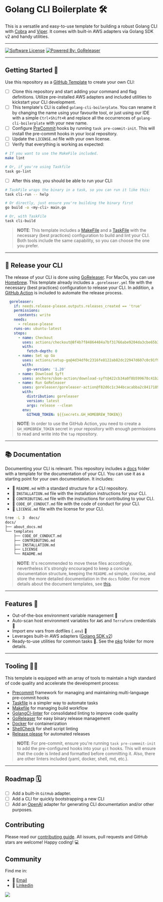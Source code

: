 # Golang CLI Boilerplate 🛠️

This is a versatile and easy-to-use template for building a robust Golang CLI with [Cobra](https://github.com/spf13/cobra) and [Viper](https://github.com/spf13/viper). It comes with built-in AWS adapters via Golang SDK v2 and handy utilities.

---
[![Software License](https://img.shields.io/badge/license-MIT-brightgreen.svg?style=flat-square)](LICENSE.md) [![Powered By: GoReleaser](https://img.shields.io/badge/powered%20by-goreleaser-green.svg?style=flat-square)](https://github.com/goreleaser)

---
## Getting Started 🚦
Use this repository as a [GitHub Template](https://docs.github.com/en/repositories/creating-and-managing-repositories/creating-a-repository-from-a-template) to create your own CLI:

- [ ] Clone this repository and start adding your command and flag definitions. Utilize pre-installed AWS adapters and included utilities to kickstart your CLI development.
- [ ] This template's CLI is called `golang-cli-boilerplate`. You can rename it by changing the name using your favourite tool, or just using our IDE with a simple `Ctrl+Shift+R` and replace all the occurrences of `golang-cli-boilerplate` with your new name.
- [ ] Configure [PreCommit](https://pre-commit.com/) hooks by running `task pre-commit-init`. This will install the pre-commit hooks in your local repository.
- [ ] Update the `LICENSE.md` file with your own license.
- [ ] Verify that everything is working as expected:
```bash
# If you want to use the MakeFile included.
make lint

# Or, if you're using Taskfile
task go-lint
```
- [ ] After this step, you should be able to run your CLI:
```bash
# TaskFile wraps the binary in a task, so you can run it like this:
task cli-run -- help

# Or directly, just ensure you're building the binary first
go build -o <my-cli> main.go

# Or, with TaskFile
task cli-build
```
>**NOTE**: This template includes a [MakeFile](Makefile) and a [TaskFile](Taskfile.yml) with the necessary (best practices) configuration to build and lint your CLI. Both tools include the same capability, so you can choose the one you prefer.

---

## 🔧 Release your CLI
The release of your CLI is done using [GoReleaser](https://goreleaser.com/). For MacOs, you can use [Homebrew](https://brew.sh/). This template already includes a `.goreleaser.yml` file with the necessary (best practices) configuration to release your CLI.
In addition, a [GitHub Action](.github/workflows/release.yml) is included to automate the release process.
```yaml
  goreleaser:
    if: needs.release-please.outputs.releases_created == 'true'
    permissions:
      contents: write
    needs:
      - release-please
    runs-on: ubuntu-latest
    steps:
      - name: Checkout
        uses: actions/checkout@8f4b7f84864484a7bf31766abe9204da3cbe65b3 # v3
        with:
          fetch-depth: 0
      - name: Set up Go
        uses: actions/setup-go@4d34df0c2316fe8122ab82dc22947d607c0c91f9 # v4
        with:
          go-version: '1.20'
      - name: Download Syft
        uses: anchore/sbom-action/download-syft@422cb34a0f8b599678c41b21163ea6088edb2624 # v0.14.1
      - name: Run GoReleaser
        uses: goreleaser/goreleaser-action@f82d6c1c344bcacabba2c841718984797f664a6b # v4
        with:
          distribution: goreleaser
          version: latest
          args: release --clean
        env:
          GITHUB_TOKEN: ${{secrets.GH_HOMEBREW_TOKEN}}

```
>**NOTE**: In order to use the GitHub Action, you need to create a `GH_HOMEBREW_TOKEN` secret in your repository with enough permissions to read and write into the `tap` repository.


---
## 📚 Documentation
Documenting your CLI is relevant. This repository includes a [docs](docs/templates/) folder with a template for the documentation of your CLI. You can use it as a starting point for your own documentation. It includes:
- 📃 `README.md` with a standard structure for a CLI repository.
- 📃 `INSTALLATION.md` file with the installation instructions for your CLI.
- 📃 `CONTRIBUTING.md` file with the instructions for contributing to your CLI.
- 📃 `CODE_OF_CONDUCT.md` file with the code of conduct for your CLI.
- 📃 `LICENSE.md` file with the license for your CLI.
```bash
tree -L 3  docs/
docs/
├── about_docs.md
└── templates
    ├── CODE_OF_CONDUCT.md
    ├── CONTRIBUTING.md
    ├── INSTALLATION.md
    ├── LICENSE
    └── README.md
```
>**NOTE**: It's recommended to move these files accordingly, nevertheless it's strongly encouraged to keep a concise documentation structure, keeping the `README.md` simple, concise, and store the more detailed documentation in the `docs` folder.
For more details about the document templates, see [this](docs/about_docs.md).

---
## Features 🧩

* Out-of-the-box environment variable management 🌳
* Auto-scan host environment variables for `AWS` and `Terraform` credentials 📄
* Import env vars from dotfiles (`.env`) 📄
* Leverages built-in AWS adapters ([Golang SDK v2](https://aws.github.io/aws-sdk-go-v2/))
* Ready-to-use utilities for common tasks 🧰. See the [pkg](pkg) folder for more details.
---

## Tooling 🧑‍🔧

This template is equipped with an array of tools to maintain a high standard of code quality and accelerate the development process:

* [Precommit](https://pre-commit.com/) framework for managing and maintaining multi-language pre-commit hooks
* [Taskfile](https://taskfile.dev/#/) is a simpler way to automate tasks
* [Makefile](https://www.gnu.org/software/make/) for managing build workflow
* [GolangCI-linter](https://golangci-lint.run/) for consolidated linting to improve code quality
* [GoReleaser](https://goreleaser.com/) for easy binary release management
* [Docker](https://www.docker.com/) for containerization
* [ShellCheck](https://www.shellcheck.net/) for shell script linting
* [Release please](https://github.com/googleapis/release-please) for automated releases
>**NOTE**: For pre-commit, ensure you're running `task pre-commmit-init` to add the pre-configured hooks into your `git` hooks. This will ensure that the code is linted and formatted before committing it. Also, there are other linters included (yaml, docker, shell, md, etc.).

---
## Roadmap 🗓️
* [ ] Add a built-in `GitHub` adapter.
* [ ] Add a CLI for quickly bootstrapping a new CLI
* [ ] Add an [OpenAI](https://openai.com/) adapter for generating CLI documentation and/or other purposes.

## Contributing
Please read our [contributing guide](./CONTRIBUTING.md). All issues, pull requests and GitHub stars are welcome! Happy coding! 💻


## Community
Find me in:

- 📧 [Email](mailto:alex_torres@outlook.com)
- 🧳 [Linkedin](https://www.linkedin.com/in/alextorresruiz/)


<a href="https://github.com/Excoriate/golang-cli-boilerplate/graphs/contributors">
  <img src="https://contrib.rocks/image?repo=Excoriate/golang-cli-boilerplate" />
</a>
